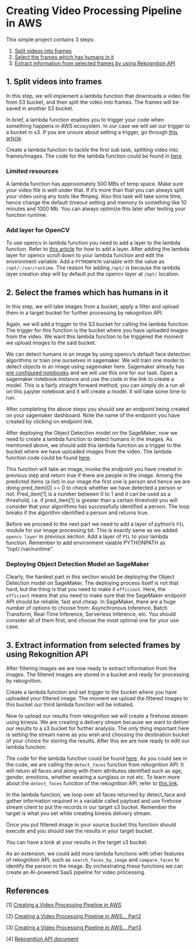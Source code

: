 # Creating Video Processing Pipeline in AWS

This simple project contains 3 steps:

1. [Split videos into frames](#1-split-videos-into-frames)
2. [Select the frames which has humans in it](#2-select-the-frames-which-has-humans-in-it)
3. [Extract information from selected frames by using Rekognition API](#3-extract-information-from-selected-frames-by-using-rekognition-api)

## 1. Split videos into frames

In this step, we will implement a lambda function that downloads a video file from S3 bucket, and then split the video into frames. The frames will be saved in another S3 bucket.

In brief, a lambda function enables you to trigger your code when something happens in AWS ecosystem. In our case we will set our trigger to a bucket in s3. If you are unsure about setting a trigger, go through [this article](https://docs.aws.amazon.com/AmazonCloudFront/latest/DeveloperGuide/lambda-edge-add-triggers-lam-console.html).

Create a lambda function to tackle the first sub task, splitting video into frames/images. The code for the lambda function could be found in [here](./extract_frames_from_video.py)

### Limited resources

A lambda function has approximately 500 MBs of temp space. Make sure your video file is well under that.
If it’s more than that you can always split your video using any tools like ffmpeg.
Also this task will take some time, hence change the default timeout setting and memory to something like 10 minutes and 1000 Mb.
You can always optimize this later after testing your function runtime.

### Add layer for OpenCV

To use opencv in lambda function you need to add a layer to the lambda function.
Refer to [this article](https://itnext.io/create-a-highly-scalable-image-processing-service-on-aws-lambda-and-api-gateway-in-10-minutes-7cbb2893a479) for how to add a layer.
After adding the lambda layer for opencv scroll down to your lambda function and edit the environment variable.
Add a `PYTHONPATH` variable with the value as `/opt/:/var/runtime`.
The reason for adding `/opt/` is because the lambda layer creation step will by default put the opencv layer at `/opt/` location.

## 2. Select the frames which has humans in it

In this step, we will take images from a bucket, apply a filter and upload them in a target bucket for further processing by rekognition API.

Again, we will add a trigger to the S3 bucket for calling the lambda function.
The trigger for this function is the bucket where you have uploaded images from the video. We want this lambda function to be triggered the moment we upload images to the said bucket.

We can detect humans in an image by using opencv’s default face detection algorithms or train one ourselves in sagemaker.
We will train one model to detect objects in an image using sagemaker here.
Sagemaker already has [pre configured notebooks](https://github.com/aws/amazon-sagemaker-examples) and we will use this one for our task.
Open a sagemaker notebook instance and use the code in the link to create a model.
This is a fairly straight forward method, you can simply do a run all on this jupyter notebook and it will create a model.
It will take some time to run.

After completing the above steps you should see an endpoint being created on your sagemaker dashboard.
Note the name of the endpoint you have created by clicking on endpoint link.

After deploying the Object Detection model on the SageMaker, now we need to create a lambda function to detect humans in the images.
As mentioned above, we should add this lambda function as a trigger to the bucket where we have uploaded images from the video.
The lambda function code could be found [here](./person_detection_when_image_uploaded_to_s3.py).

This function will take an image, invoke the endpoint you have created in previous step and return true if there are people in the image.
Among the predicted items (a list) in our image the first one is person and hence we are doing pred_item[0] == 0 to check whether we have detected a person or not.
Pred_item[1] is a number between 0 to 1 and it can be used as a threshold, i.e. if pred_item[1] is greater than a certain threshold you will consider that your algorithms has successfully identified a person.
The loop breaks if the algorithm identified a person and returns true.

Before we proceed to the next part we need to add a layer of python’s `PIL` module for our image processing bit.
This is exactly same as we added `opencv layer` in previous section.
Add a layer of `PIL` to your lambda function. Remember to add environment vaiable PYTHONPATH as “/opt/:/var/runtime”.

### Deploying Object Detection Model on SageMaker

Clearly, the hardest part in this section would be deploying the Object Detection model on SageMaker.
The deploying process itself is not that hard, but the thing is that you need to make it `efficient`.
Here, the `efficient` means that you need to make sure that the SageMaker endpoint API should be reliable, fast and cheap.
In SageMaker, there are a huge number of options to choose from: Asynchronous Inference, Batch Transform, Real-Time Inference, Serverless Inference, etc.
You should consider all of them first, and choose the most optimal one for your use case.

## 3. Extract information from selected frames by using Rekognition API

After filtering images we are now ready to extract information from the images.
The filtered images are stored in a bucket and ready for processing by rekognition.

Create a lambda function and set trigger to the bucket where you have uploaded your filtered image.
The moment we upload the filtered images to this bucket our third lambda function will be initiated.

Now to upload our results from rekognition we will create a firehose stream using kinesis.
We are creating a delivery stream because we want to deliver our results to a s3 bucket for further analysis.
The only thing important here is setting the stream name as you wish and choosing the destination bucket of your choice for storing the results.
After this we are now ready to edit our lambda function.

The code for the lambda function could be found [here](./call_rekognition_for_further_analysis.py).
As you could see in the code, we are calling the `detect_faces` function from rekognition API.
It will return all faces and along with them attributes identified such as age, gender, emotions, whether wearing a sunglass or not etc.
To learn more about the `detect_faces` function of the rekognition API, refer to [this link](https://boto3.amazonaws.com/v1/documentation/api/latest/reference/services/rekognition.html#Rekognition.Client.detect_faces).

In the lambda function, we loop over all faces returned by detect_face and gather information required in a variable called payload and use firehose stream client to put the records in our target s3 bucket.
Remember the target is what you set while creating kinesis delivery stream.

Once you put filtered image in your source bucket this function should execute and you should see the results in your target bucket.

You can have a look at your results in the target s3 bucket.

As an extension, we could add more lambda functions with other features of rekognition API, such as `search_faces_by_image` and `compare_faces` to identify the person in the image.
By orchestrating these functions we can create an AI-powered SaaS pipeline for video processing.

## References

[1] [Creating a Video Processing Pipeline in AWS](https://medium.com/@khitish19/creating-a-video-processing-pipeline-in-aws-a224b4a431de)

[2] [Creating a Video Processing Pipeline in AWS... Part2](https://medium.com/@khitish19/creating-a-video-processing-pipeline-in-aws-part-2-2c861aca0b19)

[3] [Creating a Video Processing Pipeline in AWS... Part3](https://medium.com/@khitish19/creating-a-video-processing-pipeline-in-aws-part-3-d0c3818562bd)

[4] [Rekognition API document](https://boto3.amazonaws.com/v1/documentation/api/latest/reference/services/rekognition.html)
